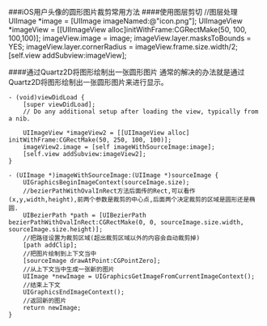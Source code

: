 ###iOS用户头像的圆形图片裁剪常用方法
####使用图层剪切
	//图层处理
    UIImage *image = [UIImage imageNamed:@"icon.png"];
    UIImageView *imageView = [[UIImageView alloc]initWithFrame:CGRectMake(50, 100, 100,100)];
    imageView.image = image;
    imageView.layer.masksToBounds = YES;
    imageView.layer.cornerRadius = imageView.frame.size.width/2;
    [self.view addSubview:imageView];
    
####通过Quartz2D将图形绘制出一张圆形图片
通常的解决的办法就是通过Quartz2D将图形绘制出一张圆形图片来进行显示。
		
	- (void)viewDidLoad {
	    [super viewDidLoad];
	    // Do any additional setup after loading the view, typically from a nib.
	    
	    UIImageView *imageView2 = [[UIImageView alloc] initWithFrame:CGRectMake(50, 250, 100, 100)];
	    imageView2.image = [self imageWithSourceImage:image];
	    [self.view addSubview:imageView2];
	}

	- (UIImage *)imageWithSourceImage:(UIImage *)sourceImage {
	    UIGraphicsBeginImageContext(sourceImage.size);
	    //bezierPathWithOvalInRect方法后面传的Rect,可以看作(x,y,width,height),前两个参数是裁剪的中心点,后面两个决定裁剪的区域是圆形还是椭圆.
	    UIBezierPath *path = [UIBezierPath bezierPathWithOvalInRect:CGRectMake(0, 0, sourceImage.size.width, sourceImage.size.height)];
	    //把路径设置为裁剪区域(超出裁剪区域以外的内容会自动裁剪掉)
	    [path addClip];
	    //把图片绘制到上下文当中
	    [sourceImage drawAtPoint:CGPointZero];
	    //从上下文当中生成一张新的图片
	    UIImage *newImage = UIGraphicsGetImageFromCurrentImageContext();
	    //结束上下文
	    UIGraphicsEndImageContext();
	    //返回新的图片
	    return newImage;
	}
